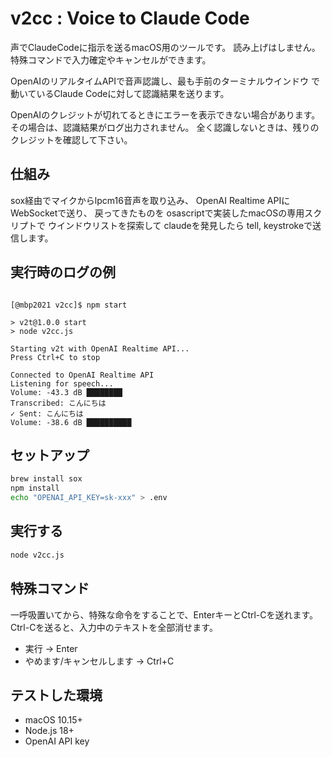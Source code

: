 # v2cc : Voice to Claude Code

声でClaudeCodeに指示を送るmacOS用のツールです。
読み上げはしません。
特殊コマンドで入力確定やキャンセルができます。

OpenAIのリアルタイムAPIで音声認識し、最も手前のターミナルウインドウ
で動いているClaude Codeに対して認識結果を送ります。

OpenAIのクレジットが切れてるときにエラーを表示できない場合があります。
その場合は、認識結果がログ出力されません。
全く認識しないときは、残りのクレジットを確認して下さい。



## 仕組み
sox経由でマイクからlpcm16音声を取り込み、
OpenAI Realtime APIにWebSocketで送り、
戻ってきたものを osascriptで実装したmacOSの専用スクリプトで
ウインドウリストを探索して claudeを発見したら tell, keystrokeで送信します。


## 実行時のログの例

```

[@mbp2021 v2cc]$ npm start

> v2t@1.0.0 start
> node v2cc.js

Starting v2t with OpenAI Realtime API...
Press Ctrl+C to stop

Connected to OpenAI Realtime API
Listening for speech...
Volume: -43.3 dB ████████     
Transcribed: こんにちは                           
✓ Sent: こんにちは
Volume: -38.6 dB ██████████ 

```


## セットアップ

```bash
brew install sox
npm install
echo "OPENAI_API_KEY=sk-xxx" > .env
```

## 実行する

```bash
node v2cc.js
```

## 特殊コマンド
一呼吸置いてから、特殊な命令をすることで、EnterキーとCtrl-Cを送れます。
Ctrl-Cを送ると、入力中のテキストを全部消せます。


- 実行 → Enter
- やめます/キャンセルします → Ctrl+C

## テストした環境

- macOS 10.15+
- Node.js 18+
- OpenAI API key